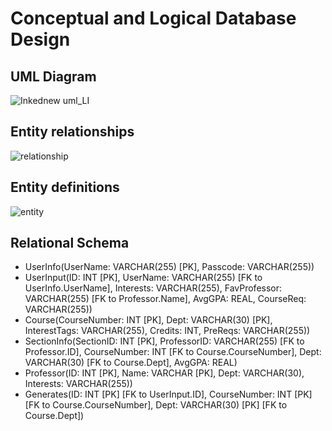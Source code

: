 # Conceptual and Logical Database Design

## UML Diagram 
![Inkednew uml_LI](https://media.github-dev.cs.illinois.edu/user/12652/files/39f1e6b0-6a5b-4163-bf7e-e443d652ef71)

## Entity relationships
![relationship](https://media.github-dev.cs.illinois.edu/user/12652/files/ab6f887a-7157-47f5-b4b0-b64d5f027e11)

## Entity definitions
![entity](https://media.github-dev.cs.illinois.edu/user/12652/files/c4db728b-3641-4363-9100-713bfda1259f)

## Relational Schema
- UserInfo(UserName: VARCHAR(255) [PK], Passcode: VARCHAR(255))
- UserInput(ID: INT [PK], UserName: VARCHAR(255) [FK to UserInfo.UserName], Interests: VARCHAR(255), FavProfessor: VARCHAR(255) [FK to Professor.Name], AvgGPA: REAL, CourseReq: VARCHAR(255))
- Course(CourseNumber: INT [PK], Dept: VARCHAR(30) [PK], InterestTags: VARCHAR(255), Credits: INT, PreReqs: VARCHAR(255))
- SectionInfo(SectionID: INT [PK], ProfessorID: VARCHAR(255) [FK to Professor.ID], CourseNumber: INT [FK to Course.CourseNumber], Dept: VARCHAR(30) [FK to Course.Dept], AvgGPA: REAL)
- Professor(ID: INT [PK], Name: VARCHAR [PK], Dept: VARCHAR(30), Interests: VARCHAR(255))
- Generates(ID: INT [PK] [FK to UserInput.ID], CourseNumber: INT [PK] [FK to Course.CourseNumber], Dept: VARCHAR(30) [PK] [FK to Course.Dept])

